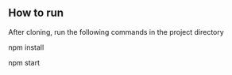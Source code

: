 
How to run
---------------------------------------------------
After cloning, run the following commands in the project directory

npm install

npm start
